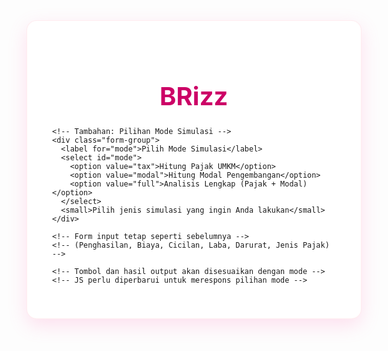 <html lang="id">
<head>
  <meta charset="UTF-8">
  <title>MSME Finance Web-Based</title>
  <link href="https://fonts.googleapis.com/css2?family=Playfair+Display:wght@500;700&family=Poppins:wght@400;600&display=swap" rel="stylesheet">
  <style>
    /* Gaya tetap seperti sebelumnya */
    :root {
      --pink-primary: #ff69b4;
      --pink-dark: #cc0066;
      --pink-light: #ffc0cb;
      --pink-bg: #fff0f5;
      --pink-shadow: rgba(255, 105, 180, 0.2);
    }

    body {
      margin: 0;
      padding: 0;
      font-family: 'Poppins', sans-serif;
      background-color: #fff5f9;
      min-height: 100vh;
      display: flex;
      align-items: center;
      justify-content: center;
    }

    .container {
      background: white;
      border-radius: 16px;
      box-shadow: 0 10px 30px var(--pink-shadow);
      width: 90%;
      max-width: 800px;
      padding: 40px;
      border: 1px solid rgba(255, 192, 203, 0.3);
    }

    h1 {
      text-align: center;
      font-size: 2.5rem;
      margin-bottom: 25px;
      color: var(--pink-dark);
      font-family: 'Playfair Display', serif;
      position: relative;
    }

    h1:after {
      content: "";
      position: absolute;
      bottom: -10px;
      left: 50%;
      transform: translateX(-50%);
      width: 80px;
      height: 3px;
      background: var(--pink-primary);
      border-radius: 2px;
    }

    .form-group {
      margin-bottom: 20px;
    }

    label {
      font-weight: 600;
      display: block;
      margin-bottom: 8px;
      color: var(--pink-dark);
    }

    input, select {
      width: 100%;
      padding: 12px 16px;
      border-radius: 8px;
      border: 1px solid var(--pink-light);
      background-color: rgba(255, 248, 250, 0.5);
      font-size: 1rem;
      color: #4d003b;
      transition: all 0.3s ease;
    }

    input:focus, select:focus {
      border-color: var(--pink-primary);
      outline: none;
      box-shadow: 0 0 0 3px rgba(255, 105, 180, 0.1);
    }

    small {
      color: #99004d;
      font-size: 0.85rem;
      opacity: 0.8;
      display: block;
      margin-top: 5px;
    }

    .tax-explanation {
      background-color: var(--pink-bg);
      padding: 12px;
      border-radius: 8px;
      margin-top: 10px;
      font-size: 0.85rem;
      border-left: 3px solid var(--pink-primary);
    }

    button {
      background: var(--pink-primary);
      border: none;
      color: white;
      padding: 14px;
      font-size: 1rem;
      border-radius: 8px;
      cursor: pointer;
      margin-top: 20px;
      display: block;
      width: 100%;
      font-weight: 600;
      transition: background 0.3s;
    }

    button:hover {
      background: var(--pink-dark);
    }

    .output {
      margin-top: 30px;
      background: var(--pink-bg);
      padding: 20px;
      border-radius: 12px;
      border: 1px solid rgba(255, 192, 203, 0.5);
    }

    .output h3 {
      margin-bottom: 15px;
      color: var(--pink-dark);
      font-size: 1.3rem;
    }

    .result-grid {
      display: grid;
      grid-template-columns: 1fr 1fr;
      gap: 15px;
      margin-top: 15px;
    }

    .result-box {
      background: white;
      padding: 15px;
      border-radius: 8px;
      border: 1px solid rgba(255, 192, 203, 0.3);
    }

    .result-box h4 {
      margin: 0 0 10px 0;
      color: var(--pink-primary);
      font-size: 1rem;
      border-bottom: 1px dashed var(--pink-light);
      padding-bottom: 5px;
    }

    .recommendation {
      margin-top: 20px;
      background: white;
      padding: 15px;
      border-radius: 8px;
      border: 1px solid rgba(255, 192, 203, 0.3);
    }

    .recommendation h4 {
      color: var(--pink-dark);
      margin-top: 0;
    }

    .recommendation ul {
      padding-left: 20px;
    }

    .recommendation li {
      margin-bottom: 8px;
    }

    @media (max-width: 600px) {
      .result-grid {
        grid-template-columns: 1fr;
      }
    }
  </style>
</head>
<body>
  <div class="container">
    <h1>BRizz</h1>

    <!-- Tambahan: Pilihan Mode Simulasi -->
    <div class="form-group">
      <label for="mode">Pilih Mode Simulasi</label>
      <select id="mode">
        <option value="tax">Hitung Pajak UMKM</option>
        <option value="modal">Hitung Modal Pengembangan</option>
        <option value="full">Analisis Lengkap (Pajak + Modal)</option>
      </select>
      <small>Pilih jenis simulasi yang ingin Anda lakukan</small>
    </div>

    <!-- Form input tetap seperti sebelumnya -->
    <!-- (Penghasilan, Biaya, Cicilan, Laba, Darurat, Jenis Pajak) -->

    <!-- Tombol dan hasil output akan disesuaikan dengan mode -->
    <!-- JS perlu diperbarui untuk merespons pilihan mode -->
  </div>

  <script>
    // Script JavaScript akan diperbarui nanti
  </script>
</body>
</html>
